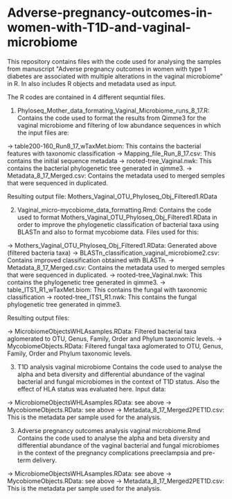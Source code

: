 # Adverse-pregnancy-outcomes-in-women-with-T1D-and-vaginal-microbiome
This repository contains files with the code used for analysing the samples from manuscript "Adverse pregnancy outcomes in women with type 1 diabetes are associated with multiple alterations in the vaginal microbiome" in R. In also includes R objects and metadata used as input. 

The R codes are contained in 4 different sequntial files. 

1) Phyloseq_Mother_data_formating_Vaginal_Microbiome_runs_8_17.R:
Contains the code used to format the results from Qimme3 for the vaginal microbiome and filtering of low abundance sequences in which the input files are:

-> table200-160_Run8_17_wTaxMet.biom: This contains the bacterial features with taxonomic classification
-> Mapping_file_Run_8_17.csv: This contains the initial sequence metadata
-> rooted-tree_Vaginal.nwk: This contains the bacterial phylogenetic tree generated in qimme3.
-> Metadata_8_17_Merged.csv: Contains the metadata used to merged semples that were sequenced in duplicated.

Resulting output file: Mothers_Vaginal_OTU_Phyloseq_Obj_Filtered1.RData

2) Vaginal_micro-mycobiome_data_formatting.Rmd:
Contains the code used to format Mothers_Vaginal_OTU_Phyloseq_Obj_Filtered1.RData in order to improve the phylogenetic classification of bacterial taxa using BLASTn and also to format mycobiome data. Files used for this:

-> Mothers_Vaginal_OTU_Phyloseq_Obj_Filtered1.RData: Generated above (filtered bacteria taxa)
-> BLASTn_classification_vaginal_microbiome2.csv: Contains improved classification obtained with BLASTn.
-> Metadata_8_17_Merged.csv: Contains the metadata used to merged semples that were sequenced in duplicated.
-> rooted-tree_Vaginal.nwk: This contains the phylogenetic tree generated in qimme3.
-> table_ITS1_R1_wTaxMet.biom: This contains the fungal with taxonomic classification
-> rooted-tree_ITS1_R1.nwk: This contains the fungal phylogenetic tree generated in qimme3.

Resulting output files:

-> MicrobiomeObjectsWHLAsamples.RData: Filtered bacterial taxa aglomerated to OTU, Genus, Family, Order and Phylum taxonomic levels.
-> MycobiomeObjects.RData: Filtered fungal taxa aglomerated to OTU, Genus, Family, Order and Phylum taxonomic levels.

3) T1D analysis vaginal microbiome
Contains the code used to analyse the alpha and beta diversity and differential abundance of the vaginal bacterial and fungal microbiomes in the context of T1D status. Also the effect of HLA status was evaluated here. Input data:

-> MicrobiomeObjectsWHLAsamples.RData: see above
-> MycobiomeObjects.RData: see above
-> Metadata_8_17_Merged2PET1D.csv: This is the metadata per sample used for the analysis.

3) Adverse pregnancy outcomes analysis vaginal microbiome.Rmd
Contains the code used to analyse the alpha and beta diversity and differential abundance of the vaginal bacterial and fungal microbiomes in the context of the pregnancy complications preeclampsia and pre-term delivery.

-> MicrobiomeObjectsWHLAsamples.RData: see above
-> MycobiomeObjects.RData: see above
-> Metadata_8_17_Merged2PET1D.csv: This is the metadata per sample used for the analysis.
